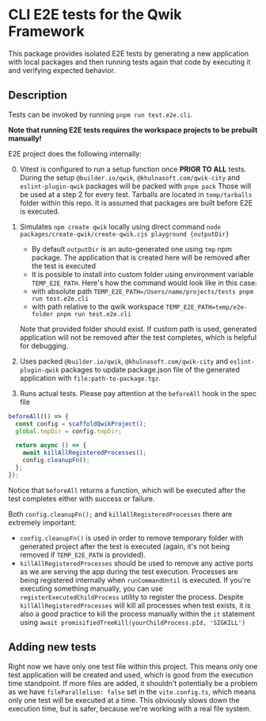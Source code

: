 # CLI E2E tests for the Qwik Framework

This package provides isolated E2E tests by generating a new application with local packages and then running tests again that code by executing it and verifying expected behavior.

## Description

Tests can be invoked by running `pnpm run test.e2e.cli`.

**Note that running E2E tests requires the workspace projects to be prebuilt manually!**

E2E project does the following internally:

0. Vitest is configured to run a setup function once **PRIOR TO ALL** tests. During the setup `@builder.io/qwik`, `@khulnasoft.com/qwik-city` and `eslint-plugin-qwik` packages will be packed with `pnpm pack` Those will be used at a step 2 for every test. Tarballs are located in `temp/tarballs` folder within this repo. It is assumed that packages are built before E2E is executed.

1. Simulates `npm create qwik` locally using direct command `node packages/create-qwik/create-qwik.cjs playground {outputDir}`

   - By default `outputDir` is an auto-generated one using `tmp` npm package. The application that is created here will be removed after the test is executed
   - It is possible to install into custom folder using environment variable `TEMP_E2E_PATH`. Here's how the command would look like in this case:
   - with absolute path `TEMP_E2E_PATH=/Users/name/projects/tests pnpm run test.e2e.cli`
   - with path relative to the qwik workspace `TEMP_E2E_PATH=temp/e2e-folder pnpm run test.e2e.cli`

   Note that provided folder should exist. If custom path is used, generated application will not be removed after the test completes, which is helpful for debugging.

2. Uses packed `@builder.io/qwik`, `@khulnasoft.com/qwik-city` and `eslint-plugin-qwik` packages to update package.json file of the generated application with `file:path-to-package.tgz`.

3. Runs actual tests. Please pay attention at the `beforeAll` hook in the spec file

```typescript
beforeAll(() => {
  const config = scaffoldQwikProject();
  global.tmpDir = config.tmpDir;

  return async () => {
    await killAllRegisteredProcesses();
    config.cleanupFn();
  };
});
```

Notice that `beforeAll` returns a function, which will be executed after the test completes either with success or failure.

Both `config.cleanupFn();` and `killAllRegisteredProcesses` there are extremely important:

- `config.cleanupFn()` is used in order to remove temporary folder with generated project after the test is executed (again, it's not being removed if `TEMP_E2E_PATH` is provided).
- `killAllRegisteredProcesses` should be used to remove any active ports as we are serving the app during the test execution.
  Processes are being registered internally when `runCommandUntil` is executed. If you're executing something manually, you can use `registerExecutedChildProcess` utility to register the process.
  Despite `killAllRegisteredProcesses` will kill all processes when test exists, it is also a good practice to kill the process manually within the `it` statement using `await promisifiedTreeKill(yourChildProcess.pId, 'SIGKILL')`

## Adding new tests

Right now we have only one test file within this project. This means only one test application will be created and used, which is good from the execution time standpoint. If more files are added, it shouldn't potentially be a problem as we have `fileParallelism: false` set in the `vite.config.ts`, which means only one test will be executed at a time. This obviously slows down the execution time, but is safer, because we're working with a real file system.
